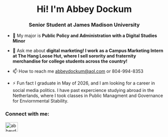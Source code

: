<h1 align="center">Hi! I'm Abbey Dockum</h1>
<h3 align="center">Senior Student at James Madison University</h3>

- 🌱 My major is **Public Policy and Administration with a Digital Studies Minor**

- 💬 Ask me about **digital marketing! I work as a Campus Marketing Intern at The Hang Loose Hut, where I sell sorority and fraternity merchandise for college students across the country!**

- 📫 How to reach me abbeydockum@aol.com or 804-994-8353

- ⚡ Fun fact I graduate in May of 2026, and I am looking for a career in social media politics. I have past expercience studying abroad in the Netherlands, where I took classes in Public Managment and Governance for Enviornmental Stability.

<h3 align="left">Connect with me:</h3>
<p align="left">
<a href="https://linkedin.com/in/abbeydockum" target="blank"><img align="center" src="https://raw.githubusercontent.com/rahuldkjain/github-profile-readme-generator/master/src/images/icons/Social/linked-in-alt.svg" alt="abbeydockum" height="30" width="40" /></a>
</p>
